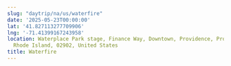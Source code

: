```yaml
---
slug: "daytrip/na/us/waterfire"
date: '2025-05-23T00:00:00'
lat: '41.827113277709906'
lng: '-71.41399167243958'
location: Waterplace Park stage, Finance Way, Downtown, Providence, Providence County,
  Rhode Island, 02902, United States
title: Waterfire
---
```




